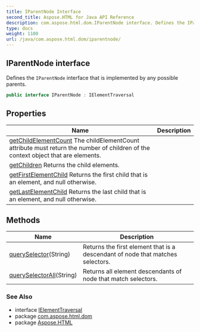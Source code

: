 ```yaml
---
title: IParentNode Interface
second_title: Aspose.HTML for Java API Reference
description: com.aspose.html.dom.IParentNode interface. Defines the IParentNode interface that is implemented by any possible parents
type: docs
weight: 1100
url: /java/com.aspose.html.dom/iparentnode/
---
```

## IParentNode interface

Defines the `IParentNode` interface that is implemented by any possible parents.

```java
public interface IParentNode : IElementTraversal
```

## Properties

| Name | Description |
| --- | --- |
| [getChildElementCount](../../com.aspose.html.dom/iparentnode/childelementcount/) The childElementCount attribute must return the number of children of the context object that are elements. |
| [getChildren](../../com.aspose.html.dom/iparentnode/children/) Returns the child elements. |
| [getFirstElementChild](../../com.aspose.html.dom/iparentnode/firstelementchild/) Returns the first child that is an element, and null otherwise. |
| [getLastElementChild](../../com.aspose.html.dom/iparentnode/lastelementchild/) Returns the last child that is an element, and null otherwise. |

## Methods

| Name | Description |
| --- | --- |
| [querySelector](../../com.aspose.html.dom/iparentnode/queryselector/)(String) | Returns the first element that is a descendant of node that matches selectors. |
| [querySelectorAll](../../com.aspose.html.dom/iparentnode/queryselectorall/)(String) | Returns all element descendants of node that match selectors. |

### See Also

* interface [IElementTraversal](../../com.aspose.html.dom.traversal/ielementtraversal/)
* package [com.aspose.html.dom](../../com.aspose.html.dom/)
* package [Aspose.HTML](../../)
